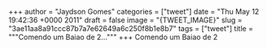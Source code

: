 
+++
author = "Jaydson Gomes"
categories = ["tweet"]
date = "Thu May 12 19:42:36 +0000 2011"
draft = false
image = "{TWEET_IMAGE}"
slug = "3ae11aa8a91ccc87b7a7e62649a6c250f8b1e8b7"
tags = ["tweet"]
title = """Comendo um Baiao de 2..."""
+++
Comendo um Baiao de 2
